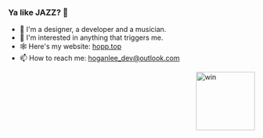 ### Ya like JAZZ? 🎷

<!--
**h0gan1ee/h0gan1ee** is a ✨ _special_ ✨ repository because its `README.md` (this file) appears on your GitHub profile.

Here are some ideas to get you started:

- 🔭 I’m currently working on ...
- 🌱 I’m currently learning ...
- 👯 I’m looking to collaborate on ...
- 🤔 I’m looking for help with ...
- 💬 Ask me about ...
- 📫 How to reach me: ...
- 😄 Pronouns: ...
- ⚡ Fun fact: ...
-->

- 🦄 I'm a designer, a developer and a musician.
- 🌟 I'm interested in anything that triggers me.
- 🕸 Here's my website: [hopp.top](https://hopp.top)
- 📫 How to reach me: hoganlee_dev@outlook.com

<a style="float: right;" width="120" href="https://zhuanlan.zhihu.com/p/533198387">
  <img align="right" width="120" alt="win" src="https://user-images.githubusercontent.com/39949564/157803999-f751f1b3-45f8-4ec2-9cba-68a0d0bf2e9a.png">
</a>
